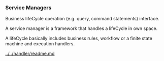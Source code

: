 ### Service Managers

Business lifeCycle operation (e.g. query, command statements) interface.  

A service manager is a framework that handles a lifeCycle in own space.  
 
A lifeCycle basically includes business rules, workflow or a finite state machine and execution handlers.

[../../handler/readme.md](../../handler/readme.md)
 

